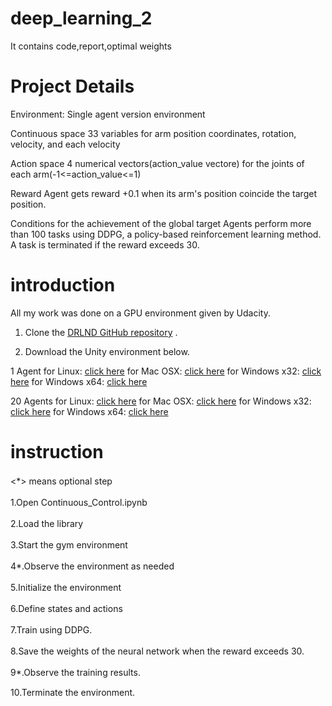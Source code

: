 # deep_learning_2

It contains code,report,optimal weights

# Project Details

Environment:
Single agent version environment

Continuous space
33 variables for arm position coordinates, rotation, velocity, and each velocity

Action space
4 numerical vectors(action_value vectore) for the joints of each arm(-1<=action_value<=1)

Reward
Agent gets reward +0.1 when its arm's position coincide the target position.

Conditions for the achievement of the global target
Agents perform more than 100 tasks using DDPG, a policy-based reinforcement learning method. A task is terminated if the reward exceeds 30.

# introduction
All my work was done on a GPU environment given by Udacity. 
1. Clone the [DRLND GitHub repository](https://github.com/udacity/deep-reinforcement-learning) . 

2. Download the Unity environment below.

1 Agent
for Linux: [click here](https://s3-us-west-1.amazonaws.com/udacity-drlnd/P2/Reacher/one_agent/Reacher_Linux.zip)
for Mac OSX: [click here](https://s3-us-west-1.amazonaws.com/udacity-drlnd/P2/Reacher/one_agent/Reacher.app.zip)
for Windows x32: [click here](https://s3-us-west-1.amazonaws.com/udacity-drlnd/P2/Reacher/one_agent/Reacher_Windows_x86.zip)
for Windows x64: [click here](https://s3-us-west-1.amazonaws.com/udacity-drlnd/P2/Reacher/one_agent/Reacher_Windows_x86_64.zip)

20 Agents
for Linux: [click here](https://s3-us-west-1.amazonaws.com/udacity-drlnd/P2/Reacher/Reacher_Linux.zip)
for Mac OSX: [click here](https://s3-us-west-1.amazonaws.com/udacity-drlnd/P2/Reacher/Reacher.app.zip)
for Windows x32: [click here](https://s3-us-west-1.amazonaws.com/udacity-drlnd/P2/Reacher/Reacher_Windows_x86.zip)
for Windows x64: [click here](https://s3-us-west-1.amazonaws.com/udacity-drlnd/P2/Reacher/Reacher_Windows_x86_64.zip)


# instruction

<*> means optional step　　

1.Open Continuous_Control.ipynb　　

2.Load the library　　

3.Start the gym environment　　

4*.Observe the environment as needed　　

5.Initialize the environment　　

6.Define states and actions　　

7.Train using DDPG.　　

8.Save the weights of the neural network when the reward exceeds 30.　　

9*.Observe the training results.　　

10.Terminate the environment.



